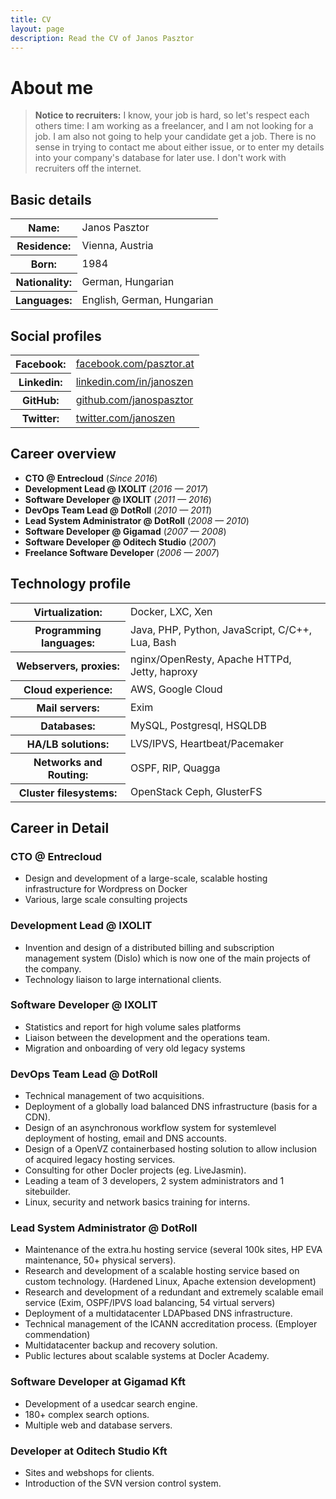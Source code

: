 ```yaml
---
title: CV
layout: page
description: Read the CV of Janos Pasztor
---
```


# About me

> **Notice to recruiters:** I know, your job is hard, so let's respect each others time: I am working as a freelancer,
> and I am not looking for a job. I am also not going to help your candidate get a job. There is no sense in trying to
> contact me about either issue, or to enter my details into your company's database for later use. I don't
> work with recruiters off the internet.

## Basic details

<div class="content__table">
<table>
    <tr><th>Name:</th><td>Janos Pasztor</td></tr>
    <tr><th>Residence:</th><td>Vienna, Austria</td></tr>
    <tr><th>Born:</th><td>1984</td></tr>
    <tr><th>Nationality:</th><td>German, Hungarian</td></tr>
    <tr><th>Languages:</th><td>English, German, Hungarian</td></tr>
</table>
</div>

## Social profiles

<div class="content__table">
<table>
    <tr><th>Facebook:</th><td><a href="https://facebook.com/pasztor.at" target="_blank" rel="noreferrer noopener">facebook.com/pasztor.at</a></td></tr>
    <tr><th>Linkedin:</th><td><a href="https://linkedin.com/in/janoszen" target="_blank" rel="noreferrer noopener">linkedin.com/in/janoszen</a></td></tr>
    <tr><th>GitHub:</th><td><a href="https://github.com/janospasztor" target="_blank" rel="noreferrer noopener">github.com/janospasztor</a></td></tr>
    <tr><th>Twitter:</th><td><a href="https://twitter.com/janoszen" target="_blank" rel="noreferrer noopener">twitter.com/janoszen</a></td></tr>
</table>
</div>

## Career overview

- **CTO @ Entrecloud** (*Since 2016*)
- **Development Lead @ IXOLIT** (*2016 &mdash; 2017*)
- **Software Developer @ IXOLIT** (*2011 &mdash; 2016*)
- **DevOps Team Lead @ DotRoll** (*2010 &mdash; 2011*)
- **Lead System Administrator @ DotRoll** (*2008 &mdash; 2010*)
- **Software Developer @ Gigamad** (*2007 &mdash; 2008*)
- **Software Developer @ Oditech Studio** (*2007*)
- **Freelance Software Developer** (*2006 &mdash; 2007*)

## Technology profile

<div class="content__table">
<table class="table">
    <tr><th>Virtualization:</th><td>Docker, LXC, Xen</td></tr>
    <tr><th>Programming languages:</th><td><span class="line">Java,</span> <span class="line">PHP,</span> <span class="line">Python,</span> <span class="line">JavaScript,</span> <span class="line">C/C++,</span> <span class="line">Lua,</span> <span class="line">Bash</span></td></tr>                        
    <tr><th>Webservers, proxies:</th><td>nginx/OpenResty, Apache HTTPd, Jetty, haproxy</td></tr>
    <tr><th>Cloud experience:</th><td>AWS, Google Cloud</td></tr>
    <tr><th>Mail servers:</th><td>Exim</td></tr>
    <tr><th>Databases:</th><td>MySQL, Postgresql, HSQLDB</td></tr>
    <tr><th>HA/LB solutions:</th><td>LVS/IPVS, Heartbeat/Pacemaker</td></tr>
    <tr><th>Networks and Routing:</th><td>OSPF, RIP, Quagga</td></tr>
    <tr><th>Cluster filesystems:</th><td>OpenStack Ceph, GlusterFS</td></tr>
</table>
</div>

## Career in Detail

### CTO @ Entrecloud

- Design and development of a large-scale, scalable hosting infrastructure for Wordpress on Docker
- Various, large scale consulting projects

### Development Lead @ IXOLIT

- Invention and design of a distributed billing and subscription management system (Dislo) which is now one of the main projects of the company.
- Technology liaison to large international clients.

### Software Developer @ IXOLIT

- Statistics and report for high volume sales platforms
- Liaison between the development and the operations team.
- Migration and onboarding of very old legacy systems

### DevOps Team Lead @ DotRoll

- Technical management of two acquisitions.
- Deployment of a globally load balanced DNS infrastructure (basis for a CDN).
- Design of an asynchronous workflow system for system­level deployment of hosting, email and DNS accounts.
- Design of a OpenVZ container­based hosting solution to allow inclusion of acquired legacy hosting services.
- Consulting for other Docler projects (eg. LiveJasmin).
- Leading a team of 3 developers, 2 system administrators and 1 sitebuilder.
- Linux, security and network basics training for interns.

### Lead System Administrator @ DotRoll

- Maintenance of the extra.hu hosting service (several 100k sites, HP EVA maintenance, 50+ physical servers).
- Research and development of a scalable hosting service based on custom technology. (Hardened Linux, Apache extension development)
- Research and development of a redundant and extremely scalable e­mail service (Exim, OSPF/IPVS load balancing, 54 virtual servers)
- Deployment of a multi­datacenter LDAP­based DNS infrastructure.
- Technical management of the ICANN accreditation process. (Employer commendation)
- Multi­datacenter backup and recovery solution.
- Public lectures about scalable systems at Docler Academy.

### Software Developer at Gigamad Kft

- Development of a used­car search engine.
- 180+ complex search options.
- Multiple web and database servers.

### Developer at Oditech Studio Kft

- Sites and webshops for clients.
- Introduction of the SVN version control system.
